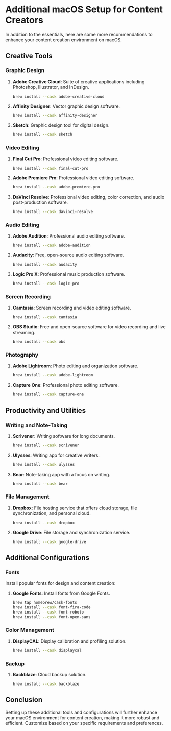 # Additional macOS Setup for Content Creators

In addition to the essentials, here are some more recommendations to enhance your content creation environment on macOS.

## Creative Tools

### Graphic Design

1. **Adobe Creative Cloud**: Suite of creative applications including Photoshop, Illustrator, and InDesign.
   ```sh
   brew install --cask adobe-creative-cloud
   ```

2. **Affinity Designer**: Vector graphic design software.
   ```sh
   brew install --cask affinity-designer
   ```

3. **Sketch**: Graphic design tool for digital design.
   ```sh
   brew install --cask sketch
   ```

### Video Editing

1. **Final Cut Pro**: Professional video editing software.
   ```sh
   brew install --cask final-cut-pro
   ```

2. **Adobe Premiere Pro**: Professional video editing software.
   ```sh
   brew install --cask adobe-premiere-pro
   ```

3. **DaVinci Resolve**: Professional video editing, color correction, and audio post-production software.
   ```sh
   brew install --cask davinci-resolve
   ```

### Audio Editing

1. **Adobe Audition**: Professional audio editing software.
   ```sh
   brew install --cask adobe-audition
   ```

2. **Audacity**: Free, open-source audio editing software.
   ```sh
   brew install --cask audacity
   ```

3. **Logic Pro X**: Professional music production software.
   ```sh
   brew install --cask logic-pro
   ```

### Screen Recording

1. **Camtasia**: Screen recording and video editing software.
   ```sh
   brew install --cask camtasia
   ```

2. **OBS Studio**: Free and open-source software for video recording and live streaming.
   ```sh
   brew install --cask obs
   ```

### Photography

1. **Adobe Lightroom**: Photo editing and organization software.
   ```sh
   brew install --cask adobe-lightroom
   ```

2. **Capture One**: Professional photo editing software.
   ```sh
   brew install --cask capture-one
   ```

## Productivity and Utilities

### Writing and Note-Taking

1. **Scrivener**: Writing software for long documents.
   ```sh
   brew install --cask scrivener
   ```

2. **Ulysses**: Writing app for creative writers.
   ```sh
   brew install --cask ulysses
   ```

3. **Bear**: Note-taking app with a focus on writing.
   ```sh
   brew install --cask bear
   ```

### File Management

1. **Dropbox**: File hosting service that offers cloud storage, file synchronization, and personal cloud.
   ```sh
   brew install --cask dropbox
   ```

2. **Google Drive**: File storage and synchronization service.
   ```sh
   brew install --cask google-drive
   ```

## Additional Configurations

### Fonts

Install popular fonts for design and content creation:

1. **Google Fonts**: Install fonts from Google Fonts.
   ```sh
   brew tap homebrew/cask-fonts
   brew install --cask font-fira-code
   brew install --cask font-roboto
   brew install --cask font-open-sans
   ```

### Color Management

1. **DisplayCAL**: Display calibration and profiling solution.
   ```sh
   brew install --cask displaycal
   ```

### Backup

1. **Backblaze**: Cloud backup solution.
   ```sh
   brew install --cask backblaze
   ```

## Conclusion

Setting up these additional tools and configurations will further enhance your macOS environment for content creation, making it more robust and efficient. Customize based on your specific requirements and preferences.
```` ▋